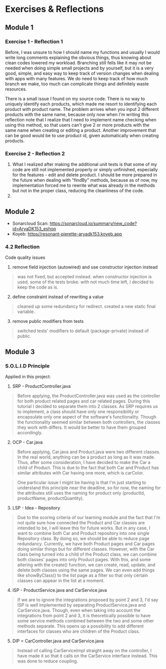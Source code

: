 # Exercises & Reflections
## Module 1
### Exercise 1 - Reflection 1
Before, I was unsure to how I should name my functions and usually I would write long comments explaining the obvious things, thus knowing about clean codes lowered my workload. Branching still fells like it may not be needed when doing simple small projects and by yourself, but it is a very good, simple, and easy way to keep track of version changes when dealing with apps with many features. We do need to keep track of how much branch we make, too much can complicate things and definitely waste resources.

There is a small issue I found on my source code. There is no way to uniquely identify each products, which made me resort to identifying each product with product name. The problem arrives when you input 2 different products with the same name, because only now when I'm writing this reflection note that I realize that I need to implement name checking when using this method, so that users can't give 2 or more products with the same name when creating or editing a product. Another improvement that can be good would be to use product id, given automatically when creating products.

### Exercise 2 - Reflection 2
1. What I realized after making the additional unit tests is that some of my code are still not implemented properly or simply unfinished, especially for the features - edit and delete product. I should be more prepared in the future when dealing with "findBy" methods, because as of now, my implementation forced me to rewrite what was already in the methods but not in the proper class, reducing the cleanliness of the code.
2. 

## Module 2
- Sonarcloud Scan: https://sonarcloud.io/summary/new_code?id=AryaDK153_eshop
- Koyeb: [https//resonant-pierette-aryadk153.koyeb.app](https://resonant-pierette-aryadk153.koyeb.app/)
### 4.2 Reflection
Code quality issues
1. remove field injection (autowired) and use constructor injection instead
  > was not fixed,  but accepted instead. when constructor injection is used, some of the tests broke. with not much time left, I decided to keep the code as is.
2. define constraint instead of rewriting a value
  > cleaned up some redundancy for redirect. created a new static final variable.
3. remove public modifiers from tests
  > switched tests' modifiers to default (package-private) instead of public.

## Module 3
### S.O.L.I.D Principle
Applied in this project:
1. SRP - ProductController.java
  > Before applying, the ProductController.java was used as the controller for both product related pages and car related pages. During this tutorial I decided to separate them into 2 classes. As SRP requires us to implement, a class should have only one responsibility or encapsulate only one aspect of the software's functionality. Though the functionality seemed similar between both controllers, the classes they work with differs. It would be better to have them grouped accordingly.
2. OCP - Car.java
  > Before applying, Car.java and Product.java were two different classes. In the real world, anything can be a product as long as it was made. Thus, after some consideration, I have decided to make the Car a child of Product. This is due to the fact that both Car and Product has similar attributes with Car having one more, which is carColor.

  > One particular issue I might be having is that I'm just starting to understand this principle near the deadline, so for now, the naming for the attributes still uses the naming for product only (productId, productName, productQuantity).
3. LSP - Idea - Repository
  > Due to the scoring criteria of our learning module and the fact that I'm not quite sure how connected the Product and Car classes are intended to be, I will leave this for future works. But in any case, I want to combine both Car and Product repository into one single Repository class. By doing so, we should be able to reduce page redundancy. Currently, we have both Product pages and Car pages doing similar things but for different classes. However, with the Car class being turned into a child of the Product class, we can combine both classes' pages into only Product pages. With this, and some altering with the create() function, we can create, read, update, and delete both classes using the same pages. We can even add things like showByClass() to the list page as a filter so that only certain classes can appear in the list at a moment.
4. ISP - ProductService.java and CarService.java
  > If we are to ignore the integrations proposed by point 2 and 3, I'd say ISP is well implemented by separating ProductService.java and CarService.java. Though, even when taking into account the integrations from point 2 and 3, it is theoretically possible to have some service methods combined between the two and some other methods separate. This opens up a possibility to add different interfaces for classes who are children of the Product class. 
5. DIP = CarController.java and CarService.java
  > Instead of calling CarServiceImpl straight away on the controller, I have made it so that it calls on the CarService interface instead. This was done to reduce coupling.